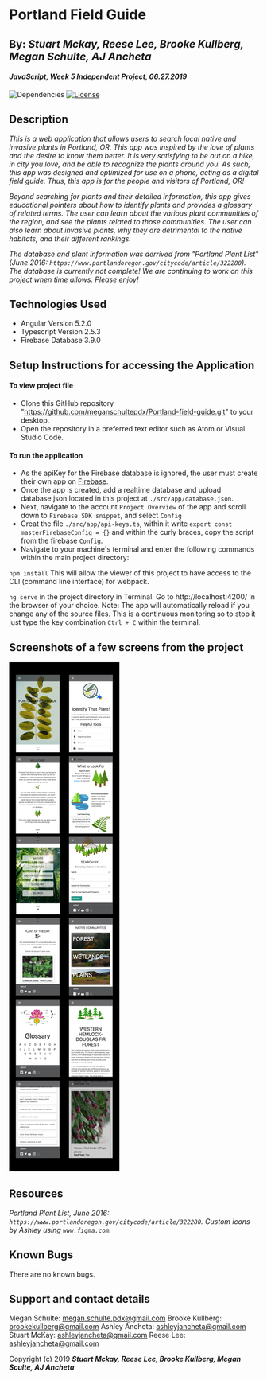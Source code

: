 # Portland Field Guide

## By: **_Stuart Mckay, Reese Lee, Brooke Kullberg, Megan Schulte, AJ Ancheta_**

#### _JavaScript, Week 5 Independent Project, *06.27.2019*_

![Dependencies](https://img.shields.io/badge/dependencies-up%20to%20date-brightgreen.svg)
[![License](https://img.shields.io/badge/license-MIT-blue.svg)](https://opensource.org/licenses/MIT)

## Description

_This is a web application that allows users to search local native and invasive plants in Portland, OR. This app was inspired by the love of plants and the desire to know them better. It is very satisfying to be out on a hike, in city you love, and be able to recognize the plants around you. As such, this app was designed and optimized for use on a phone, acting as a digital field guide. Thus, this app is for the people and visitors of Portland, OR!_ 

_Beyond searching for plants and their detailed information, this app gives educational pointers about how to identify plants and provides a glossary of related terms. The user can learn about the various plant communities of the region, and see the plants related to those communities. The user can also learn about invasive plants, why they are detrimental to the native habitats, and their different rankings._

_The database and plant information was derrived from "Portland Plant List" (June 2016: `https://www.portlandoregon.gov/citycode/article/322280`). The database is currently not complete! We are continuing to work on this project when time allows. Please enjoy!_

## Technologies Used

- Angular Version 5.2.0
- Typescript Version 2.5.3
- Firebase Database 3.9.0

## Setup Instructions for accessing the Application

#### To view project file

- Clone this GitHub repository "https://github.com/meganschultepdx/Portland-field-guide.git" to your desktop.
- Open the repository in a preferred text editor such as Atom or Visual Studio Code.

#### To run the application

* As the apiKey for the Firebase database is ignored, the user must create their own app on [Firebase](https://firebase.google.com/). 
* Once the app is created, add a realtime database and upload database.json located in this project at `./src/app/database.json`.
* Next, navigate to the account `Project Overview` of the app and scroll down to `Firebase SDK snippet`, and select `Config`
*  Creat the file `./src/app/api-keys.ts`, within it write `export const masterFirebaseConfig = {}` and within the curly braces, copy the script from the firebase `Config`.  
* Navigate to your machine's terminal and enter the following commands within the main project directory:

`npm install` This will allow the viewer of this project to have access to the CLI (command line interface) for webpack.

`ng serve` in the project directory in Terminal. Go to http://localhost:4200/ in the browser of your choice. Note: The app will automatically reload if you change any of the source files. This is a continuous monitoring so to stop it just type the key combination `Ctrl + C` within the terminal.

## Screenshots of a few screens from the project


![](src/assets/img/Frame.png)

## Resources

_Portland Plant List, June 2016: `https://www.portlandoregon.gov/citycode/article/322280`._
_Custom icons by Ashley using `www.figma.com`._

## Known Bugs

There are no known bugs.

## Support and contact details

Megan Schulte: megan.schulte.pdx@gmail.com
Brooke Kullberg: brookekullberg@gmail.com
Ashley Ancheta: ashleyjancheta@gmail.com
Stuart McKay: ashleyjancheta@gmail.com
Reese Lee: ashleyjancheta@gmail.com

Copyright (c) 2019 **_Stuart Mckay, Reese Lee, Brooke Kullberg, Megan Sculte, AJ Ancheta_**
